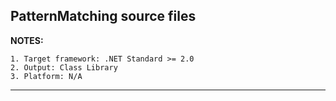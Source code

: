 ## PatternMatching source files

**NOTES:**

    1. Target framework: .NET Standard >= 2.0
    2. Output: Class Library
    3. Platform: N/A
***
